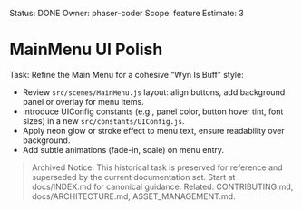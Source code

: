 Status: DONE
Owner: phaser-coder
Scope: feature
Estimate: 3

# MainMenu UI Polish

Task: Refine the Main Menu for a cohesive “Wyn Is Buff” style:
  - Review `src/scenes/MainMenu.js` layout: align buttons, add background panel or overlay for menu items.
  - Introduce UIConfig constants (e.g., panel color, button hover tint, font sizes) in a new `src/constants/UIConfig.js`.
  - Apply neon glow or stroke effect to menu text, ensure readability over background.
  - Add subtle animations (fade-in, scale) on menu entry.
> Archived Notice: This historical task is preserved for reference and superseded by the current documentation set. Start at docs/INDEX.md for canonical guidance. Related: CONTRIBUTING.md, docs/ARCHITECTURE.md, ASSET_MANAGEMENT.md.
